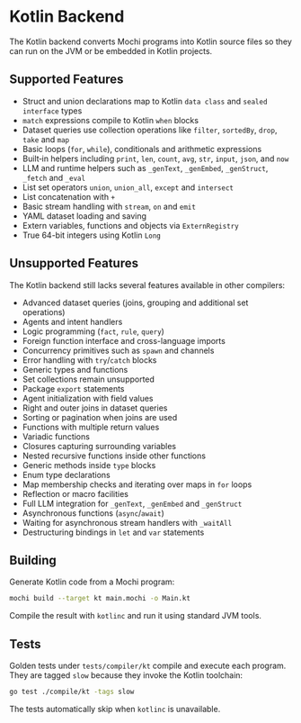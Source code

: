 # Kotlin Backend

The Kotlin backend converts Mochi programs into Kotlin source files so they can run on the JVM or be embedded in Kotlin projects.

## Supported Features

- Struct and union declarations map to Kotlin `data class` and `sealed interface` types
- `match` expressions compile to Kotlin `when` blocks
- Dataset queries use collection operations like `filter`, `sortedBy`, `drop`, `take` and `map`
- Basic loops (`for`, `while`), conditionals and arithmetic expressions
- Built‑in helpers including `print`, `len`, `count`, `avg`, `str`, `input`, `json`, and `now`
- LLM and runtime helpers such as `_genText`, `_genEmbed`, `_genStruct`, `_fetch` and `_eval`
- List set operators `union`, `union_all`, `except` and `intersect`
- List concatenation with `+`
- Basic stream handling with `stream`, `on` and `emit`
- YAML dataset loading and saving
- Extern variables, functions and objects via `ExternRegistry`
- True 64-bit integers using Kotlin `Long`

## Unsupported Features

The Kotlin backend still lacks several features available in other compilers:

- Advanced dataset queries (joins, grouping and additional set operations)
- Agents and intent handlers
- Logic programming (`fact`, `rule`, `query`)
- Foreign function interface and cross-language imports
- Concurrency primitives such as `spawn` and channels
- Error handling with `try`/`catch` blocks
- Generic types and functions
- Set collections remain unsupported
- Package `export` statements
- Agent initialization with field values
- Right and outer joins in dataset queries
- Sorting or pagination when joins are used
- Functions with multiple return values
- Variadic functions
- Closures capturing surrounding variables
- Nested recursive functions inside other functions
- Generic methods inside `type` blocks
- Enum type declarations
- Map membership checks and iterating over maps in `for` loops
- Reflection or macro facilities
- Full LLM integration for `_genText`, `_genEmbed` and `_genStruct`
- Asynchronous functions (`async`/`await`)
- Waiting for asynchronous stream handlers with `_waitAll`
- Destructuring bindings in `let` and `var` statements

## Building

Generate Kotlin code from a Mochi program:

```bash
mochi build --target kt main.mochi -o Main.kt
```

Compile the result with `kotlinc` and run it using standard JVM tools.

## Tests

Golden tests under `tests/compiler/kt` compile and execute each program. They are tagged `slow` because they invoke the Kotlin toolchain:

```bash
go test ./compile/kt -tags slow
```

The tests automatically skip when `kotlinc` is unavailable.
